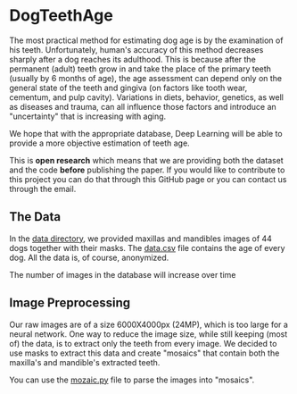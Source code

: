 # DogTeethAge

The most practical method for estimating dog age is by the examination of his teeth. Unfortunately, human's accuracy of this method decreases sharply after a dog reaches its adulthood. This is because after the permanent (adult) teeth grow in and take the place of the primary teeth (usually by 6 months of age), the age assessment can depend only on the general state of the teeth and gingiva (on factors like tooth wear, cementum, and pulp cavity). Variations in diets, behavior, genetics, as well as diseases and trauma, can all influence those factors and introduce an "uncertainty" that is increasing with aging.

We hope that with the appropriate database, Deep Learning will be able to provide a more objective estimation of teeth age. 

This is **open research** which means that we are providing both the dataset and the code **before** publishing the paper. If you would like to contribute to this project you can do that through this GitHub page or you can contact us through the email.


## The Data

In the [data directory](https://github.com/department-of-vet-pathology-unizg/dog_age/tree/master/data), we provided maxillas and mandibles images of 44 dogs together with their masks. The [data.csv](https://github.com/department-of-vet-pathology-unizg/dog_age/blob/master/data/Data.csv) file contains the age of every dog. All the data is, of course, anonymized.

The number of images in the database will increase over time


## Image Preprocessing

Our raw images are of a size 6000X4000px (24MP), which is too large for a neural network. One way to reduce the image size, while still keeping (most of) the data, is to extract only the teeth from every image. We decided to use masks to extract this data and create "mosaics" that contain both the maxilla's and mandible's extracted teeth.

You can use the [mozaic.py](https://github.com/department-of-vet-pathology-unizg/dog_age/blob/master/mosaic.py) file to parse the images into "mosaics".
